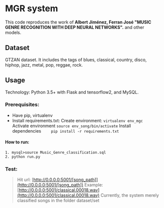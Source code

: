 
# MGR system
This code reproduces the work of **Albert Jiménez, Ferran José "MUSIC GENRE RECOGNITION WITH DEEP NEURAL NETWORKS".** and other models.

## Dataset 
GTZAN dataset. It includes the tags of blues, classical, country, disco, hiphop, jazz, metal, pop, reggae, rock.

## Usage 
Technology: Python 3.5+ with Flask and tensorflow2, and MySQL.

### Prerequisites:
- Have pip, virtualenv
- Install requirements.txt:
	Create environment: ```virtualenv env_mgc```
	Activate environment ```source env_song/bin/activate```
	Install dependencies ```	pip install -r requirements.txt```


#### How to run:
```
1. mysql>source Music_Genre_classification.sql
2. python run.py
```

### Test: 
>Hit url: [http://0.0.0.0:5001/[song_path]](http://0.0.0.0:5001/[song_path])
Example: [http://0.0.0.0:5001/classical.00018.wav](http://0.0.0.0:5001/classical.00018.wav)
Currently, the system merely classified songs in the folder dataset/set
